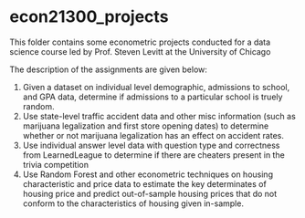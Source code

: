 # econ21300_projects

This folder contains some econometric projects conducted for a data science course led by Prof. Steven Levitt at the University of Chicago

The description of the assignments are given below:

1) Given a dataset on individual level demographic, admissions to school, and GPA data, determine if admissions to a particular school is truely random.
2) Use state-level traffic accident data and other misc information (such as marijuana legalization and first store opening dates) to determine whether or not marijuana legalization has an effect on accident rates.
3) Use individual answer level data with question type and correctness from LearnedLeague to determine if there are cheaters present in the trivia competition
4) Use Random Forest and other econometric techniques on housing characteristic and price data to estimate the key determinates of housing price and predict out-of-sample housing prices that do not conform to the characteristics of housing given in-sample.

